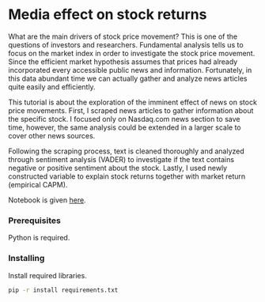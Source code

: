 # Media effect on stock returns

What are the main drivers of stock price movement? This is one of the questions of investors and researchers. Fundamental analysis tells us to focus on the market index in order to investigate the stock price movement. Since the efficient market hypothesis assumes that prices had already incorporated every accessible public news and information. Fortunately, in this data abundant time we can actually gather and analyze news articles quite easily and efficiently.

This tutorial is about the exploration of the imminent effect of news on stock price movements. First, I scraped news articles to gather information about the specific stock. I focused only on Nasdaq.com news section to save time, however, the same analysis could be extended in a larger scale to cover other news sources.

Following the scraping process, text is cleaned thoroughly and analyzed through sentiment analysis (VADER) to investigate if the text contains negative or positive sentiment about the stock. Lastly, I used newly constructed variable to explain stock returns together with market return (empirical CAPM).

Notebook is given [here](https://navruzbek1992.github.io/data_science_challenges/projects/news_and_boeing_stocks.html).

### Prerequisites

Python is required.

### Installing

Install required libraries.

```bash
pip -r install requirements.txt
```

